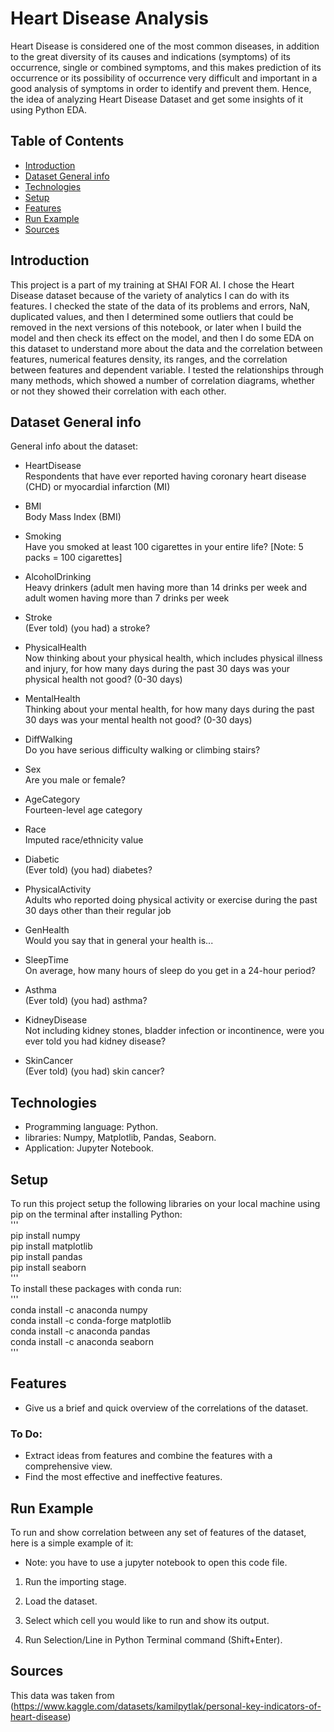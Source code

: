 # Heart Disease Analysis
Heart Disease is considered one of the most common diseases, in addition to the great diversity of its causes and indications (symptoms) of its occurrence, single or combined symptoms, and this makes prediction of its occurrence or its possibility of occurrence very difficult and important in a good analysis of symptoms in order to identify and prevent them.
Hence, the idea of analyzing Heart Disease Dataset and get some insights of it using Python EDA.
## Table of Contents
* [Introduction](#introduction)
* [Dataset General info](#dataset-general-info)
* [Technologies](#technologies)
* [Setup](#setup)
* [Features](#features)
* [Run Example](#run-example)
* [Sources](#sources)

## Introduction
This project is a part of my training at SHAI FOR AI.
I chose the Heart Disease dataset because of the variety of analytics I can do with its features.
I checked the state of the data of its problems and errors, NaN, duplicated values, and then I determined some outliers that could be removed in the next versions of this notebook, or later when I build the model and  then check its effect on the model, and then I do some EDA on this dataset to understand more about the data and the correlation between features, numerical features density, its ranges, and the correlation between features and dependent variable.
I tested the relationships through many methods, which showed a number of correlation diagrams, whether or not they showed their correlation with each other.

## Dataset General info
General info about the dataset:
* HeartDisease\
Respondents that have ever reported having coronary heart disease (CHD) or myocardial infarction (MI)

* BMI\
Body Mass Index (BMI)

* Smoking\
Have you smoked at least 100 cigarettes in your entire life? [Note: 5 packs = 100 cigarettes]

* AlcoholDrinking\
Heavy drinkers (adult men having more than 14 drinks per week and adult women having more than 7 drinks per week

* Stroke\
(Ever told) (you had) a stroke?

* PhysicalHealth\
Now thinking about your physical health, which includes physical illness and injury, for how many days during the past 30 days was your physical health not good? (0-30 days)

* MentalHealth\
Thinking about your mental health, for how many days during the past 30 days was your mental health not good? (0-30 days)

* DiffWalking\
Do you have serious difficulty walking or climbing stairs?

* Sex\
Are you male or female?

* AgeCategory\
Fourteen-level age category

* Race\
Imputed race/ethnicity value

* Diabetic\
(Ever told) (you had) diabetes?

* PhysicalActivity\
Adults who reported doing physical activity or exercise during the past 30 days other than their regular job

* GenHealth\
Would you say that in general your health is...

* SleepTime\
On average, how many hours of sleep do you get in a 24-hour period?

* Asthma\
(Ever told) (you had) asthma?

* KidneyDisease\
Not including kidney stones, bladder infection or incontinence, were you ever told you had kidney disease?

* SkinCancer\
(Ever told) (you had) skin cancer?

## Technologies
* Programming language: Python.
* libraries: Numpy, Matplotlib, Pandas, Seaborn.
* Application: Jupyter Notebook.

## Setup
To run this project setup the following libraries on your local machine using pip on the terminal after installing Python:\
'''\
pip install numpy\
pip install matplotlib\
pip install pandas\
pip install seaborn\
'''\
To install these packages with conda run:\
'''\
conda install -c anaconda numpy\
conda install -c conda-forge matplotlib\
conda install -c anaconda pandas\
conda install -c anaconda seaborn\
'''

## Features
* Give us a brief and quick overview of the correlations of the dataset.

### To Do:
* Extract ideas from features and combine the features with a comprehensive view.
* Find the most effective and ineffective features.

## Run Example
To run and show correlation between any set of features of the dataset, here is a simple example of it:

* Note: you have to use a jupyter notebook to open this code file.

1. Run the importing stage.

2. Load the dataset.

3. Select which cell you would like to run and show its output.

4. Run Selection/Line in Python Terminal command (Shift+Enter).

## Sources
This data was taken from (https://www.kaggle.com/datasets/kamilpytlak/personal-key-indicators-of-heart-disease)
